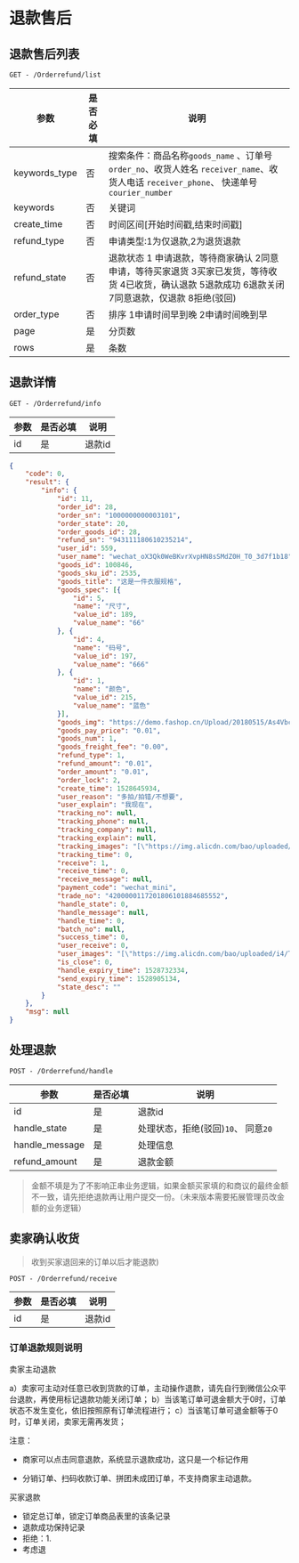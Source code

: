 # 退款售后
## 	退款售后列表

```html
GET - /Orderrefund/list
```

| 参数          | 是否必填 | 说明                                                         |
| ------------- | -------- | ------------------------------------------------------------ |
| keywords_type | 否       | 搜索条件：商品名称`goods_name` 、订单号`order_no`、收货人姓名 `receiver_name`、收货人电话 `receiver_phone`、 快递单号`courier_number` |
| keywords      | 否       | 关键词                                                       |
| create_time   | 否       | 时间区间[开始时间戳,结束时间戳]                              |
| refund_type   | 否       | 申请类型:1为仅退款,2为退货退款                               |
| refund_state  | 否       | 退款状态 1 申请退款，等待商家确认 2同意申请，等待买家退货 3买家已发货，等待收货  4已收货，确认退款 5退款成功 6退款关闭 7同意退款，仅退款 8拒绝(驳回) |
| order_type    | 否       | 排序 1申请时间早到晚  2申请时间晚到早                        |
| page          | 是       | 分页数                                                       |
| rows          | 是       | 条数                                                         |

## 退款详情

```html
GET - /Orderrefund/info
```

| 参数   | 是否必填 | 说明   |
| ---- | ---- | ---- |
| id   | 是    | 退款id |

```json
{
	"code": 0,
	"result": {
		"info": {
			"id": 11,
			"order_id": 28,
			"order_sn": "1000000000003101",
			"order_state": 20,
			"order_goods_id": 28,
			"refund_sn": "943111180610235214",
			"user_id": 559,
			"user_name": "wechat_oX3Qk0WeBKvrXvpHN8sSMdZ0H_T0_3d7f1b18",
			"goods_id": 100846,
			"goods_sku_id": 2535,
			"goods_title": "这是一件衣服规格",
			"goods_spec": [{
				"id": 5,
				"name": "尺寸",
				"value_id": 189,
				"value_name": "66"
			}, {
				"id": 4,
				"name": "码号",
				"value_id": 197,
				"value_name": "666"
			}, {
				"id": 1,
				"name": "颜色",
				"value_id": 215,
				"value_name": "蓝色"
			}],
			"goods_img": "https://demo.fashop.cn/Upload/20180515/As4VbciJEea6xu8.jpeg",
			"goods_pay_price": "0.01",
			"goods_num": 1,
			"goods_freight_fee": "0.00",
			"refund_type": 1,
			"refund_amount": "0.01",
			"order_amount": "0.01",
			"order_lock": 2,
			"create_time": 1528645934,
			"user_reason": "多拍/拍错/不想要",
			"user_explain": "我现在",
			"tracking_no": null,
			"tracking_phone": null,
			"tracking_company": null,
			"tracking_explain": null,
			"tracking_images": "[\"https://img.alicdn.com/bao/uploaded/i4/TB2GbSCmLiSBuNkSnhJXXbDcpXa_!!0-rate.jpg_400x400.jpg\", \"https://img.alicdn.com/bao/uploaded/i1/TB2MVb9s7SWBuNjSszdXXbeSpXa_!!0-rate.jpg_400x400.jpg\"]",
			"tracking_time": 0,
			"receive": 1,
			"receive_time": 0,
			"receive_message": null,
			"payment_code": "wechat_mini",
			"trade_no": "4200000117201806101884685552",
			"handle_state": 0,
			"handle_message": null,
			"handle_time": 0,
			"batch_no": null,
			"success_time": 0,
			"user_receive": 0,
			"user_images": "[\"https://img.alicdn.com/bao/uploaded/i4/TB2GbSCmLiSBuNkSnhJXXbDcpXa_!!0-rate.jpg_400x400.jpg\", \"https://img.alicdn.com/bao/uploaded/i1/TB2MVb9s7SWBuNjSszdXXbeSpXa_!!0-rate.jpg_400x400.jpg\"]",
			"is_close": 0,
			"handle_expiry_time": 1528732334,
			"send_expiry_time": 1528905134,
			"state_desc": ""
		}
	},
	"msg": null
}
```



## 处理退款

```html
POST - /Orderrefund/handle
```

| 参数           | 是否必填 | 说明                                |
| -------------- | -------- | ----------------------------------- |
| id             | 是       | 退款id                              |
| handle_state   | 是       | 处理状态，拒绝(驳回)`10`、 同意`20` |
| handle_message | 是       | 处理信息                            |
| refund_amount  | 是       | 退款金额                            |

> 金额不填是为了不影响正串业务逻辑，如果金额买家填的和商议的最终金额不一致，请先拒绝退款再让用户提交一份。（未来版本需要拓展管理员改金额的业务逻辑）

## 卖家确认收货

> 收到买家退回来的订单以后才能退款)

```html
POST - /Orderrefund/receive
```

| 参数   | 是否必填 | 说明   |
| ---- | ---- | ---- |
| id   | 是    | 退款id |

### 订单退款规则说明

卖家主动退款

a）卖家可主动对任意已收到货款的订单，主动操作退款，请先自行到微信公众平台退款，再使用标记退款功能关闭订单；
b）当该笔订单可退金额大于0时，订单状态不发生变化，依旧按照原有订单流程进行；
c）当该笔订单可退金额等于0时，订单关闭，卖家无需再发货；

注意：

- 商家可以点击同意退款，系统显示退款成功，这只是一个标记作用


- 分销订单、扫码收款订单、拼团未成团订单，不支持商家主动退款。



买家退款

- 锁定总订单，锁定订单商品表里的该条记录
- 退款成功保持记录
- 拒绝：1.
- 考虑退
